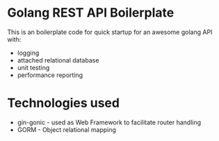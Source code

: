 # Golang REST API Boilerplate
This is an boilerplate code for quick startup for an awesome golang API with:
- logging
- attached relational database
- unit testing
- performance reporting

# Technologies used

- gin-gonic - used as Web Framework to facilitate router handling
- GORM - Object relational mapping
